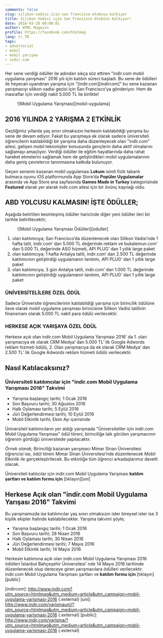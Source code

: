 ```yaml
---
comments: false
slug: silikon-vadisi-icin-san-francisco-otobusu-kalkiyor
title: Silikon Vadisi için San Francisco Otobüsü Kalkıyor!
date: 2016-03-28 00:00:01
author: HTML Magazin
profile: https://facebook.com/htmlmag
lang: tr_TR
tags:
- advertorial
- mobil
- mobil yarışma
- indir.com
---
```

Her sene verdiği ödüller ile adından sıkça söz ettiren "indir.com mobil uygulama yarışması" 2016 yılı için katılım süreci başladı. Bu sene de ödülleri ile heyecan uyandıran yarışma için "[indir.com][indircom]" bu sene kazanan yarışmacıyı silikon vadisi gezisi için San Francisco’ya gönderiyor. Hem de masraflar için verdiği nakit 5.000 TL ile birlikte!

<figure markdown="1">
![Mobil Uygulama Yarışması][mobil-uygulama]
</figure>

## 2016 YILINDA 2 YARIŞMA 2 ETKİNLİK
Geçtiğimiz yıllarda yaş sınırı olmaksızın herkesin katılabildiği yarışma bu sene de devam ediyor. Fakat bu yarışmaya ek olarak sadece üniversiteli öğrencilerin katılabildiği bir yarışma daha düzenleyecek olan "indir.com" ailesi, gelişen mobil teknolojiler konusunda gençlerin daha aktif olmalarını sağlamayı amaçlıyor. Verdiği ödüller ile eğitim hayatlarında daha rahat hareket etmelerini sağlamak hem de geliştirdikleri mobil uygulamalarının daha geniş çevrelerce tanınmasına katkıda bulunuyor. 

Geçen senenin kazanan mobil uygulaması __Lokum__ isimli fizik tabanlı bulmaca oyunu iOS platformunda App Store’da __Popüler Uygulamalar__ arasında ve App Store ana sayfasında __Games Made in Turkey__ kategorisinde __Featured__ olarak yer alarak indir.com ailesi için bir övünç kaynağı oldu.

## ABD YOLCUSU KALMASIN! İŞTE ÖDÜLLER;
Aşağıda belirtilen kesinleşmiş ödüller haricinde diğer yeni ödüller ileri bir tarihte belirtilecektir;
<figure markdown="1">
![Mobil Uygulama Yarışması Ödülleri][oduller]
</figure>

1. olan katılımcıya; San Francisco’da düzenlenecek olan Silikon Vadisi’nde 1 hafta tatil, indir.com’ dan 5.000 TL değerinde reklam ve bukalemun.com’ dan 5.000 TL değerinde ASO hizmeti, API PLUG’ dan 1 yıllık large paket
2. olan katılımcıya; 1 hafta Antalya tatili, indir.com’ dan 2.500 TL değerinde katılımcının geliştirdiği uygulamanın tanıtımı, API PLUG’ dan 1 yıllık large paket
3. olan katılımcıya; 3 gün Antalya tatili, indir.com’ dan 1.000 TL değerinde katılımcının geliştirdiği uygulamanın tanıtımı, API PLUG’ dan 1 yıllık large paket

### ÜNİVERSİTELİLERE ÖZEL ÖDÜL
Sadece Üniversite öğrencilerinin katılabildiği yarışma için birincilik ödülüne ilave olarak mobil uygulama yarışması birincisine Silikon Vadisi tatilinin finansmanı olarak 5.000 TL nakit para ödülü verilecektir.

### HERKESE AÇIK YARIŞAYA ÖZEL ÖDÜL
Herkese açık olan indir.com Mobil Uygulama Yarışması 2016’ da 1. olan yarışmacıya ek olarak CRM Medya’ dan 5.000 TL’ lik Google Adwords reklam hizmeti ödülü, 2. Olan yarışmacıya da ek olarak CRM Medya’ dan 2.500 TL’ lik Google Adwords reklam hizmeti ödülü verilecektir.

## Nasıl Katılacaksınız?

### Üniversiteli katılımcılar için "indir.com Mobil Uygulama Yarışması 2016" Takvimi
* Yarışma başlangıç tarihi; 1 Ocak 2016
* Son Başvuru tarihi; 30 Ağustos 2016
* Halk Oylaması tarihi; 5 Eylül 2016
* Jüri Değerlendirmesi tarihi; 10 Eylül 2016
* Mobil Etkinlik tarihi; Ekim Ayı içerisinde

Üniversiteli katılımcıların yer aldığı yarışmada "Üniversiteliler için indir.com Mobil Uygulama Yarışması" ödül töreni, birinciliğe laik görülen yarışmacının öğrenim gördüğü üniversitede yapılacaktır.

_Örnek olarak;_ Birinciliği kazanan yarışmacı Mimar Sinan Üniversitesi öğrencisi ise, ödül töreni Mimar Sinan Üniversitesi’nde düzenlenecek Mobil Etkinlik ile gerçekleştirilecek. Bu etkinliğe tüm öğrenci arkadaşlarımız davetli olacak.

Üniversiteli katılıcılar için indir.com Mobil Uygulama Yarışması __katılım şartları ve katılım formu için__ [tıklayın][uni]

## Herkese Açık olan "indir.com Mobil Uygulama Yarışası 2016" Takvimi
Bu yarışmamızda ise katılımcılar yaş sınırı olmaksızın ister bireysel ister ise 3 kişilik ekipler halinde katılabilecekler. Yarışma takvimi şöyle; 
* Yarışma başlangıç tarihi; 1 Ocak 2016
* Son Başvuru tarihi; 28 Nisan 2016
* Halk Oylaması tarihi; 30 Nisan 2016
* Jüri Değerlendirmesi tarihi; 7 Mayıs 2016
* Mobil Etkinlik tarihi; 14 Mayıs 2016

Herkesin katılımına açık olan indir.com Mobil Uygulama Yarışması 2016 ödülleri İstanbul Bahçeşehir Üniversitesi’ nde 14 Mayıs 2016 tarihinde düzenlenecek olup dereceye giren yarışmacılara ödülleri verilecektir. indir.com Mobil Uygulama Yarışması şartları ve __katılım formu için__ [tıklayın][public]

[mobil-uygulama]: ../content/2016/indircom-mobil-uygulama-yarismasi.jpg
[oduller]: ../content/2016/mobil-yarisma-oduller.jpg
[indircom]: http://www.indir.com?utm_source=htmlmag&utm_medium=article&utm_campaign=mobil-uygulama-yarismasi-2016 {.external}
[uni]: http://www.indir.com/yarismauni/?utm_source=htmlmag&utm_medium=article&utm_campaign=mobil-uygulama-yarismasi-2016 {.external}
[public]: http://www.indir.com/yarisma/?utm_source=htmlmag&utm_medium=article&utm_campaign=mobil-uygulama-yarismasi-2016 {.external}